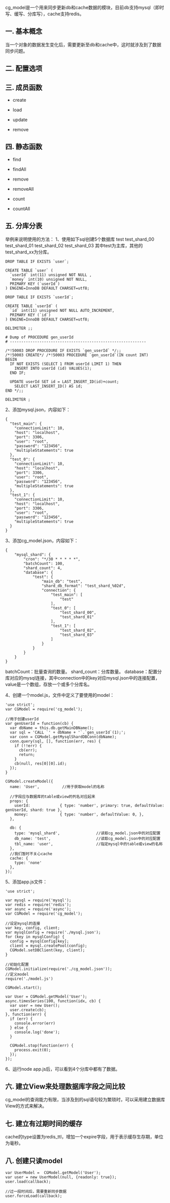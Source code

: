 cg_model是一个用来同步更新db和cache数据的模块，目前db支持mysql（即时写、缓写、分库写），cache支持redis。

## 一. 基本概念

当一个对象的数据发生变化后，需要更新至db和cache中，这时就涉及到了数据同步问题。


## 二. 配置选项

## 三. 成员函数

* create

* load

* update

* remove

## 四. 静态函数 

* find

* findAll

* remove

* removeAll

* count

* countAll

## 五. 分库分表

举例来说明使用的方法：
1、使用如下sql创建5个数据库
test
test_shard_00
test_shard_01
test_shard_02
test_shard_03
其中test为主库，其他的test_shard_xx为分库。

```
DROP TABLE IF EXISTS `user`;

CREATE TABLE `user` (
  `userId` int(11) unsigned NOT NULL ,
  `money` int(10) unsigned NOT NULL,
  PRIMARY KEY (`userId`)
) ENGINE=InnoDB DEFAULT CHARSET=utf8;

DROP TABLE IF EXISTS `userId`;

CREATE TABLE `userId` (
  `id` int(11) unsigned NOT NULL AUTO_INCREMENT,
  PRIMARY KEY (`id`)
) ENGINE=InnoDB DEFAULT CHARSET=utf8;

DELIMITER ;;

# Dump of PROCEDURE gen_userId
# ------------------------------------------------------------

/*!50003 DROP PROCEDURE IF EXISTS `gen_userId` */;;
/*!50003 CREATE*/ /*!50003 PROCEDURE `gen_userId`(IN count INT)
BEGIN
  IF NOT EXISTS (SELECT 1 FROM userId LIMIT 1) THEN
    INSERT INTO userId (id) VALUES(1);
  END IF;

  UPDATE userId SET id = LAST_INSERT_ID(id)+count;
    SELECT LAST_INSERT_ID() AS id;
END */;;

DELIMITER ;
```

2、添加mysql.json，内容如下：
```
{
  "test_main": {
    "connectionLimit": 10,
    "host": "localhost",
    "port": 3306,
    "user": "root",
    "password": "123456",
    "multipleStatements": true
  },
  "test_0": {
    "connectionLimit": 10,
    "host": "localhost",
    "port": 3306,
    "user": "root",
    "password": "123456",
    "multipleStatements": true
  },
  "test_1": {
    "connectionLimit": 10,
    "host": "localhost",
    "port": 3306,
    "user": "root",
    "password": "123456",
    "multipleStatements": true
  }
}
```

3、添加cg_model.json，内容如下：
```
{
    "mysql_shard": {
        "cron": "*/30 * * * * *",
        "batchCount": 100, 
        "shard_count": 4,
        "database": {
            "test": {
                "main_db": "test",
                "shard_db_format": "test_shard_%02d",
                "connection": {
                    "test_main": [
                        "test"
                    ],
                    "test_0": [
                        "test_shard_00",
                        "test_shard_01"
                    ],
                    "test_1": [
                        "test_shard_02",
                        "test_shard_03"
                    ]
                }
            }
        }
    }
}
```
batchCount：批量查询的数量。
shard_count：分库数量。
database：配置分库对应的mysql连接，其中connection中的key对应mysql.json中的连接配置，value是一个数组，存放一个或多个分库名。

4、创建一个model.js，文件中定义了要使用的model：
```
'use strict';
var CGModel = require('cg_model');

//用于创建userId
var genUserId = function(cb) {
  var dbName = this.db.getMainDBName();
  var sql = 'CALL `' + dbName + '`.`gen_userId`(1);';
  var conn = CGModel.getMysqlShardDBConn(dbName);
  conn.query(sql, [], function(err, res) {
    if (!!err) {
      cb(err);
      return;
    }
    cb(null, res[0][0].id);
  });
}

CGModel.createModel({
  name: 'User',          //用于获取model的名称

  //字段应与数据库的table或view的列名对应起来
  props: {
    userId:             { type: 'number', primary: true, defaultValue: genUserId, shard: true },
    money:              { type: 'number', defaultValue: 0, },
  },

  db: {
    type: 'mysql_shard',                //读取cg_model.json中的对应配置
    db_name: 'test',                    //读取cg_model.json中的对应配置
    tbl_name: 'user',                   //指定mysql中的table或view的名称
  },
  //我们暂时不关心cache
  cache: {
    type: 'none' 
  },
});
```

5、添加app.js文件：
```
'use strict';

var mysql = require('mysql');
var redis = require('redis');
var async = require('async');
var CGModel = require('cg_model');

//设定mysql的连接
var key, config, client;
var mysqlConfig = require('./mysql.json');
for (key in mysqlConfig) {
  config = mysqlConfig[key];
  client = mysql.createPool(config);
  CGModel.setDBClient(key, client);
}

//初始化配置
CGModel.initialize(require('./cg_model.json'));
//定义model
require('./model.js')

CGModel.start();

var User = CGModel.getModel('User');
async.timesSeries(100, function(idx, cb) {
  var user = new User();
  user.create(cb);
}, function(err) {
  if (err) {
    console.error(err)
  } else {
    console.log('done');
  }

  CGModel.stop(function(err) {
    process.exit(0);
  });
});
```

6、运行node app.js后，可以看到4个分库中都有了数据。

## 六. 建立View来处理数据库字段之间比较
cg_model的查询能力有限，当涉及到的sql语句较为繁琐时，可以采用建立数据库View的方式来解决。

## 七. 建立有过期时间的缓存
cache的type设置为redis_ttl，增加一个expire字段，用于表示缓存生存期，单位为毫秒。

## 八. 创建只读model

```
var UserModel =  CGModel.getModel('User');
var user = new UserModel(null, {readonly: true});
user.load(callback);

//过一段时间后，需要重新同步数据
user.forceLoad(callback);
```





